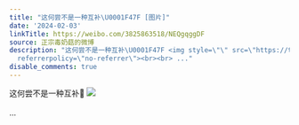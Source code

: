 ```yaml
---
title: "这何尝不是一种互补\U0001F47F [图片]"
date: '2024-02-03'
linkTitle: https://weibo.com/3825863518/NEQgqggDF
source: 正宗毒奶菇的微博
description: "这何尝不是一种互补\U0001F47F <img style=\"\" src=\"https://tvax2.sinaimg.cn/large/e40a0b5ely1hmg9pgpiwzj22c0340kjm.jpg\"
  referrerpolicy=\"no-referrer\"><br><br> ..."
disable_comments: true
---
```

这何尝不是一种互补👿 <img style="" src="https://tvax2.sinaimg.cn/large/e40a0b5ely1hmg9pgpiwzj22c0340kjm.jpg" referrerpolicy="no-referrer"><br><br> ...